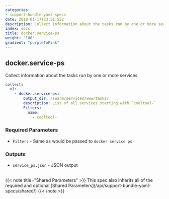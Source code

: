 ```yaml
---
categories:
- support-bundle-yaml-specs
date: 2018-01-17T23:51:55Z
description: Collect information about the tasks run by one or more services
index: docs
title: docker.service-ps
weight: "100"
gradient: "purpleToPink"
---
```


## docker.service-ps

Collect information about the tasks run by one or more services


```yaml
collect:
  v1:
    - docker.service-ps:
        output_dir: /swarm/services/www/tasks/
        description: List of all services starting with `cooltool-`
        Filters:
          name:
            - cooltool-
```


### Required Parameters


- `Filters` - Same as would be passed to `docker service ps`



### Outputs

    
- `service_ps.json` - JSON output


<br>
{{< note title="Shared Parameters" >}}
This spec also inherits all of the required and optional [Shared Parameters](/api/support-bundle-yaml-specs/shared/)
{{< /note >}}

  